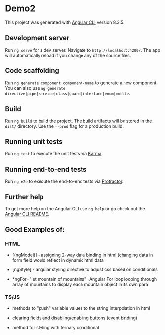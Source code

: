 # Demo2

This project was generated with [Angular CLI](https://github.com/angular/angular-cli) version 8.3.5.

## Development server

Run `ng serve` for a dev server. Navigate to `http://localhost:4200/`. The app will automatically reload if you change any of the source files.

## Code scaffolding

Run `ng generate component component-name` to generate a new component. You can also use `ng generate directive|pipe|service|class|guard|interface|enum|module`.

## Build

Run `ng build` to build the project. The build artifacts will be stored in the `dist/` directory. Use the `--prod` flag for a production build.

## Running unit tests

Run `ng test` to execute the unit tests via [Karma](https://karma-runner.github.io).

## Running end-to-end tests

Run `ng e2e` to execute the end-to-end tests via [Protractor](http://www.protractortest.org/).

## Further help

To get more help on the Angular CLI use `ng help` or go check out the [Angular CLI README](https://github.com/angular/angular-cli/blob/master/README.md).


## Good Examples of:

### HTML
- [(ngModel)] - assigning 2-way data binding in html (changing data in form field would reflect in dynamic html data

- [ngStyle] - angular styling directive to adjust css based on conditionals

- *ngFor="let mountain of mountains"
  -Angular For loop looping through array of mountains to display each mountain object in its own para

### TS/JS
- methods to "push" variable values to the string interpolation in html

- clearing fields and disabling/enabling buttons (event binding)

- method for styling with ternary conditional

